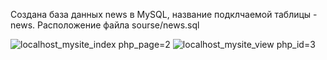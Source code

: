Создана база данных news в MySQL, название подклчаемой таблицы - news. Расположение файла sourse/news.sql

![localhost_mysite_index php_page=2](https://github.com/Muka4u/-Techart.Web/assets/125311633/e3dd6ab0-ea20-47f9-98f6-06c1b1ff371f)
![localhost_mysite_view php_id=3](https://github.com/Muka4u/-Techart.Web/assets/125311633/8e94c5d9-106f-492e-bb5e-fd1eb9d8a67c)
